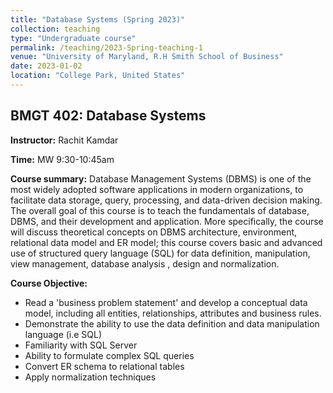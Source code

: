 ```yaml
---
title: "Database Systems (Spring 2023)"
collection: teaching
type: "Undergraduate course"
permalink: /teaching/2023-Spring-teaching-1
venue: "University of Maryland, R.H Smith School of Business"
date: 2023-01-02
location: "College Park, United States"
---
```



## BMGT 402: Database Systems

**Instructor:** Rachit Kamdar

**Time:** MW 9:30-10:45am

**Course summary:** Database Management Systems (DBMS) is one of the most widely adopted software applications in modern organizations, to facilitate data storage, query, processing, and data-driven decision making. The overall goal of this course is to teach the fundamentals of database, DBMS, and their development and application. More specifically, the course will discuss theoretical concepts on DBMS architecture, environment, relational data model and ER model; this course covers basic and advanced use of structured query language (SQL) for data definition, manipulation, view management, database analysis , design and normalization.

**Course Objective:**
- Read a 'business problem statement' and develop a conceptual data model, including all entities, relationships, attributes and business rules.
- Demonstrate the ability to use the data definition and data manipulation language (i.e SQL)
- Familiarity with SQL Server
- Ability to formulate complex SQL queries
- Convert ER schema to relational tables
- Apply normalization techniques
